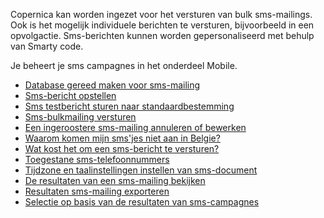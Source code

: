 Copernica kan worden ingezet voor het versturen van bulk sms-mailings.
Ook is het mogelijk individuele berichten te versturen, bijvoorbeeld in
een opvolgactie. Sms-berichten kunnen worden gepersonaliseerd met behulp
van Smarty code.

Je beheert je sms campagnes in het onderdeel Mobile.

-   [Database gereed maken voor
    sms-mailing](http://www.copernica.com/nl/ondersteuning/database-gereed-maken-voor-sms-mailing)
-   [Sms-bericht
    opstellen](http://www.copernica.com/nl/ondersteuning/sms-bericht-opstellen)
-   [Sms testbericht sturen naar
    standaardbestemming](http://www.copernica.com/nl/ondersteuning/sms-testbericht-sturen-naar-standaardbestemming)
-   [Sms-bulkmailing
    versturen](http://www.copernica.com/nl/ondersteuning/bulk-sms-mailing-versturen)
-   [Een ingeroostere sms-mailing annuleren of
    bewerken](http://www.copernica.com/nl/ondersteuning/een-ingeroostere-sms-mailing-annuleren-of-bewerken)
-   [Waarom komen mijn sms'jes niet aan in
    Belgie?](http://www.copernica.com/nl/ondersteuning/waarom-komen-mijn-smsjes-niet-aan-in-belgie)
-   [Wat kost het om een sms-bericht te
    versturen?](http://www.copernica.com/nl/ondersteuning/wat-kost-het-om-een-sms-bericht-te-versturen)
-   [Toegestane
    sms-telefoonnummers](http://www.copernica.com/nl/ondersteuning/toegestane-sms-telefoonnummers)
-   [Tijdzone en taalinstellingen instellen van
    sms-document](http://www.copernica.com/nl/ondersteuning/tijdzone-en-taalinstellingen-instellen-van-sms-document)
-   [De resultaten van een sms-mailing
    bekijken](http://www.copernica.com/nl/ondersteuning/de-resultaten-van-een-sms-mailing-bekijken)
-   [Resultaten sms-mailing
    exporteren](http://www.copernica.com/nl/ondersteuning/de-resultaten-van-een-sms-mailing-exporteren)
-   [Selectie op basis van de resultaten van
    sms-campagnes](http://www.copernica.com/nl/ondersteuning/selectie-op-basis-van-de-resultaten-van-sms-campagnes)


